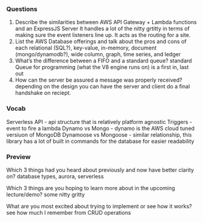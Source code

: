### Questions

1. Describe the similarities between AWS API Gateway + Lambda functions and an ExpressJS Server 
    It handles a lot of the nitty grtitty in terms of making sure the event listeners line up. It acts as the routing for a site. 
2. List the AWS Database offerings and talk about the pros and cons of each
    relational (SQL?), key-value, in-memory, document (mongo/dynamodb?), wide column, graph, time series, and ledger
3. What’s the difference between a FIFO and a standard queue?
    standard Queue for programming (what the V8 engine runs on) is a first in, last out
4. How can the server be assured a message was properly received?
    depending on the design you can have the server and client do a final handshake on reciept. 


### Vocab

Serverless API - api structure that is relatively platform agnostic
Triggers - event to fire a lambda
Dynamo vs Mongo - dynamo is the AWS cloud tuned versiuon of MongoDB
Dynamoose vs Mongoose - similar relationship, this library has a lot of built in commands for the database for easier readability


### Preview

Which 3 things had you heard about previously and now have better clarity on?
    database types, aurora, serverless

Which 3 things are you hoping to learn more about in the upcoming lecture/demo?
    some nitty gritty

What are you most excited about trying to implement or see how it works?
    see how much I remember from CRUD operations 
    




